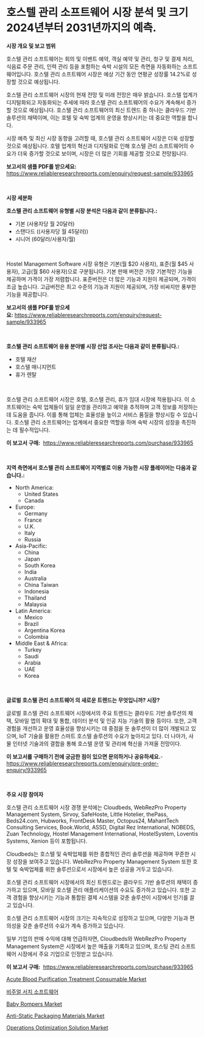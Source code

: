 <p><h1>호스텔 관리 소프트웨어 시장 분석 및 크기 2024년부터 2031년까지의 예측.</h1></p><p><strong>시장 개요 및 보고 범위</strong></p>
<p><p>호스텔 관리 소프트웨어는 회의 및 이벤트 예약, 객실 예약 및 관리, 청구 및 결제 처리, 식음료 주문 관리, 인력 관리 등을 포함하는 숙박 시설의 모든 측면을 자동화하는 소프트웨어입니다. 호스텔 관리 소프트웨어 시장은 예상 기간 동안 연평균 성장률 14.2%로 성장할 것으로 예상됩니다.</p><p>호스텔 관리 소프트웨어 시장의 현재 전망 및 미래 전망은 매우 밝습니다. 호스텔 업계가 디지털화되고 자동화되는 추세에 따라 호스텔 관리 소프트웨어의 수요가 계속해서 증가할 것으로 예상됩니다. 호스텔 관리 소프트웨어의 최신 트렌드 중 하나는 클라우드 기반 솔루션의 채택이며, 이는 호텔 및 숙박 업계의 운영을 향상시키는 데 중요한 역할을 합니다.</p><p>시장 예측 및 최신 시장 동향을 고려할 때, 호스텔 관리 소프트웨어 시장은 더욱 성장할 것으로 예상됩니다. 호텔 업계의 혁신과 디지털화로 인해 호스텔 관리 소프트웨어의 수요가 더욱 증가할 것으로 보이며, 시장은 더 많은 기회를 제공할 것으로 전망됩니다.</p></p>
<p><strong>보고서의 샘플 PDF를 받으세요:</strong> <a href="https://www.reliableresearchreports.com/enquiry/request-sample/933965">https://www.reliableresearchreports.com/enquiry/request-sample/933965</a></p>
<p>&nbsp;</p>
<p><strong>시장 세분화</strong></p>
<p><strong>호스텔 관리 소프트웨어 유형별 시장 분석은 다음과 같이 분류됩니다.:</strong></p>
<p><ul><li>기본 (사용자당 월 20달러)</li><li>스탠다드 ((사용자당 월 45달러))</li><li>시니어 (60달러/사용자/월)</li></ul></p>
<p>&nbsp;</p>
<p><p>Hostel Management Software 시장 유형은 기본(월 $20 사용자), 표준(월 $45 사용자), 고급(월 $60 사용자)으로 구분됩니다. 기본 판매 버전은 가장 기본적인 기능을 제공하며 가격이 가장 저렴합니다. 표준버전은 더 많은 기능과 지원이 제공되며, 가격이 조금 높습니다. 고급버전은 최고 수준의 기능과 지원이 제공되며, 가장 비싸지만 풍부한 기능을 제공합니다.</p></p>
<p><strong>보고서의 샘플 PDF를 받으세요:</strong>&nbsp;<a href="https://www.reliableresearchreports.com/enquiry/request-sample/933965">https://www.reliableresearchreports.com/enquiry/request-sample/933965</a></p>
<p>&nbsp;</p>
<p><strong> 호스텔 관리 소프트웨어 응용 분야별 시장 산업 조사는 다음과 같이 분류됩니다.:</strong></p>
<p><ul><li>호텔 재산</li><li>호스텔 매니지먼트</li><li>휴가 렌탈</li></ul></p>
<p>&nbsp;</p>
<p><p>호스텔 관리 소프트웨어 시장은 호텔, 호스텔 관리, 휴가 임대 시장에 적용됩니다. 이 소프트웨어는 숙박 업체들이 일일 운영을 관리하고 예약을 추적하며 고객 정보를 저장하는 데 도움을 줍니다. 이를 통해 업체는 효율성을 높이고 서비스 품질을 향상시킬 수 있습니다. 호스텔 관리 소프트웨어는 업계에서 중요한 역할을 하며 숙박 시장의 성장을 촉진하는 데 필수적입니다.</p></p>
<p><strong>이 보고서 구매:</strong>&nbsp; <a href="https://www.reliableresearchreports.com/purchase/933965">https://www.reliableresearchreports.com/purchase/933965</a></p>
<p>&nbsp;</p>
<p><strong>지역 측면에서 호스텔 관리 소프트웨어 지역별로 이용 가능한 시장 플레이어는 다음과 같습니다.:</strong></p>
<p><ul>
    <li>
        North America:
        <ul>
            <li>United States</li>
            <li>Canada</li>
        </ul>
    </li>
    <li>
        Europe:
        <ul>
            <li>Germany</li>
            <li>France</li>
            <li>U.K.</li>
            <li>Italy</li>
            <li>Russia</li>
        </ul>
    </li>
    <li>
        Asia-Pacific:
        <ul>
            <li>China</li>
            <li>Japan</li>
            <li>South Korea</li>
            <li>India</li>
            <li>Australia</li>
            <li>China Taiwan</li>
            <li>Indonesia</li>
            <li>Thailand</li>
            <li>Malaysia</li>
        </ul>
    </li>
    <li>
        Latin America:
        <ul>
            <li>Mexico</li>
            <li>Brazil</li>
            <li>Argentina Korea</li>
            <li>Colombia</li>
        </ul>
    </li>
    <li>
        Middle East & Africa:
        <ul>
            <li>Turkey</li>
            <li>Saudi</li>
            <li>Arabia</li>
            <li>UAE</li>
            <li>Korea</li>
        </ul>
    </li>
    </ul></p>
<p>&nbsp;</p>
<p><strong>글로벌 호스텔 관리 소프트웨어 의 새로운 트렌드는 무엇입니까? 시장?</strong></p>
<p><p>글로벌 호스텔 관리 소프트웨어 시장에서의 주요 트렌드는 클라우드 기반 솔루션의 채택, 모바일 앱의 확대 및 통합, 데이터 분석 및 인공 지능 기술의 활용 등이다. 또한, 고객 경험을 개선하고 운영 효율성을 향상시키는 데 중점을 둔 솔루션이 더 많이 개발되고 있으며, IoT 기술을 활용한 스마트 호스텔 솔루션의 수요가 높아지고 있다. 더 나아가, 사물 인터넷 기술과의 결합을 통해 호스텔 운영 및 관리에 혁신을 가져올 전망이다.</p></p>
<p><strong>이 보고서를 구매하기 전에 궁금한 점이 있으면 문의하거나 공유하세요.</strong>- <a href="https://www.reliableresearchreports.com/enquiry/pre-order-enquiry/933965">https://www.reliableresearchreports.com/enquiry/pre-order-enquiry/933965</a></p>
<p>&nbsp;</p>
<p><strong>주요 시장 참여자</strong></p>
<p><p>호스텔 관리 소프트웨어 시장 경쟁 분석에는 Cloudbeds, WebRezPro Property Management System, Sirvoy, SafeHoste, Little Hotelier, thePass, Beds24.com, Hubworks, FrontDesk Master, Octopus24, MahantTech Consulting Services, Book.World, ASSD, Digital Rez International, NOBEDS, Zuan Technology, Hostel Management International, HostelSystem, Loventis Systems, Xenion 등이 포함됩니다. </p><p>Cloudbeds는 호스텔 및 숙박업체를 위한 종합적인 관리 솔루션을 제공하며 꾸준한 시장 성장을 보여주고 있습니다. WebRezPro Property Management System 또한 호텔 및 숙박업체를 위한 솔루션으로서 시장에서 높은 성공을 거두고 있습니다. </p><p>호스텔 관리 소프트웨어 시장에서의 최신 트렌드로는 클라우드 기반 솔루션의 채택이 증가하고 있으며, 모바일 호스텔 관리 애플리케이션의 수요도 증가하고 있습니다. 또한 고객 경험을 향상시키는 기능과 통합된 결제 시스템을 갖춘 솔루션이 시장에서 인기를 끌고 있습니다. </p><p>호스텔 관리 소프트웨어 시장의 크기는 지속적으로 성장하고 있으며, 다양한 기능과 편의성을 갖춘 솔루션의 수요가 계속 증가하고 있습니다. </p><p>일부 기업의 판매 수익에 대해 언급하자면, Cloudbeds와 WebRezPro Property Management System은 시장에서 높은 매출을 기록하고 있으며, 호스팅 관리 소프트웨어 시장에서 주요 기업으로 인정받고 있습니다.</p></p>
<p><strong>이 보고서 구매:</strong>&nbsp;&nbsp;<a href="https://www.reliableresearchreports.com/purchase/933965">https://www.reliableresearchreports.com/purchase/933965</a></p>
<p><p><a href="https://github.com/RoccoManning/Market-Research-Report-List-3/blob/main/acute-blood-purification-treatment-consumable-market.md">Acute Blood Purification Treatment Consumable Market</a></p><p><a href="https://github.com/lzrvbyqzftro57/Market-Research-Report-List-1/blob/main/7534039184218.md">비주얼 서치 소프트웨어</a></p><p><a href="https://meowing-lemming-dd3.notion.site/Baby-Rompers-Market-Research-Report-Reveals-The-Latest-Trends-And-Opportunities-of-this-Market-for-P-97c1eca23d60431fae63d0951761a684">Baby Rompers Market</a></p><p><a href="https://cute-banjo-8ca.notion.site/Global-Anti-Static-Packaging-Materials-Market-Size-and-Market-Trends-Insights-and-Projections-from--94f76ec79e21448a90d8750ff44a572f">Anti-Static Packaging Materials Market</a></p><p><a href="https://issuu.com/reportprime-2/docs/operations-optimization-solution-market-size-2030.">Operations Optimization Solution Market</a></p></p>
